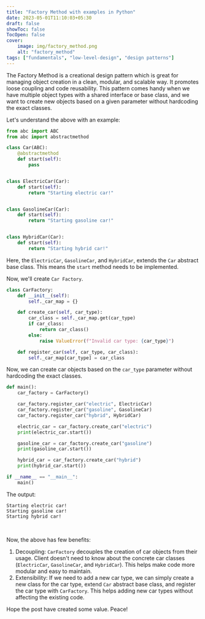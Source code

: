 ```yaml
---
title: "Factory Method with examples in Python"
date: 2023-05-01T11:10:03+05:30
draft: false
showToc: false
TocOpen: false
cover:
    image: img/factory_method.png
    alt: "factory_method"
tags: ["fundamentals", "low-level-design", "design patterns"]
---
```


The Factory Method is a creational design pattern which is great for managing object creation in a clean, modular, and scalable way. It promotes loose coupling and code reusability. This pattern comes handy when we have multiple object types with a shared interface or base class, and we want to create new objects based on a given parameter without hardcoding the exact classes.
<br/>

Let's understand the above with an example:
```python
from abc import ABC
from abc import abstractmethod

class Car(ABC):
    @abstractmethod
    def start(self):
        pass


class ElectricCar(Car):
    def start(self):
        return "Starting electric car!"


class GasolineCar(Car):
    def start(self):
        return "Starting gasoline car!"


class HybridCar(Car):
    def start(self):
        return "Starting hybrid car!"
```
Here, the `ElectricCar`, `GasolineCar`, and `HybridCar`, extends the `Car` abstract base class. This means the `start` method needs to be implemented.
<br/>

Now, we'll create `Car Factory`.
```python
class CarFactory:
    def __init__(self):
        self._car_map = {}

    def create_car(self, car_type):
        car_class = self._car_map.get(car_type)
        if car_class:
            return car_class()
        else:
            raise ValueError(f"Invalid car type: {car_type}")

    def register_car(self, car_type, car_class):
        self._car_map[car_type] = car_class
```
Now, we can create car objects based on the `car_type` parameter without hardcoding the exact classes.
<br/>

```python
def main():
    car_factory = CarFactory()

    car_factory.register_car("electric", ElectricCar)
    car_factory.register_car("gasoline", GasolineCar)
    car_factory.register_car("hybrid", HybridCar)

    electric_car = car_factory.create_car("electric")
    print(electric_car.start())

    gasoline_car = car_factory.create_car("gasoline")
    print(gasoline_car.start())

    hybrid_car = car_factory.create_car("hybrid")
    print(hybrid_car.start())

if __name__ == "__main__":
    main()
```

The output:
```text
Starting electric car!
Starting gasoline car!
Starting hybrid car!
```
<br/>

Now, the above has few benefits:
1. Decoupling: `CarFactory` decouples the creation of car objects from their usage. Client doesn't need to know about the concrete car classes (`ElectricCar`, `GasolineCar`, and `HybridCar`). This helps make code more modular and easy to maintain.
2. Extensibility: If we need to add a new car type, we can simply create a new class for the car type, extend `Car` abstract base class, and register the car type with `CarFactory`. This helps adding new car types without affecting the existing code. 

Hope the post have created some value. Peace!